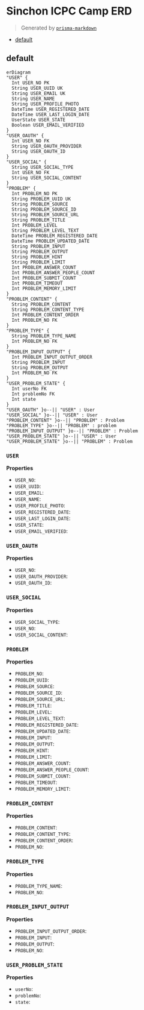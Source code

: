 # Sinchon ICPC Camp ERD
> Generated by [`prisma-markdown`](https://github.com/samchon/prisma-markdown)

- [default](#default)

## default
```mermaid
erDiagram
"USER" {
  Int USER_NO PK
  String USER_UUID UK
  String USER_EMAIL UK
  String USER_NAME
  String USER_PROFILE_PHOTO
  DateTime USER_REGISTERED_DATE
  DateTime USER_LAST_LOGIN_DATE
  UserState USER_STATE
  Boolean USER_EMAIL_VERIFIED
}
"USER_OAUTH" {
  Int USER_NO FK
  String USER_OAUTH_PROVIDER
  String USER_OAUTH_ID
}
"USER_SOCIAL" {
  String USER_SOCIAL_TYPE
  Int USER_NO FK
  String USER_SOCIAL_CONTENT
}
"PROBLEM" {
  Int PROBLEM_NO PK
  String PROBLEM_UUID UK
  String PROBLEM_SOURCE
  String PROBLEM_SOURCE_ID
  String PROBLEM_SOURCE_URL
  String PROBLEM_TITLE
  Int PROBLEM_LEVEL
  String PROBLEM_LEVEL_TEXT
  DateTime PROBLEM_REGISTERED_DATE
  DateTime PROBLEM_UPDATED_DATE
  String PROBLEM_INPUT
  String PROBLEM_OUTPUT
  String PROBLEM_HINT
  String PROBLEM_LIMIT
  Int PROBLEM_ANSWER_COUNT
  Int PROBLEM_ANSWER_PEOPLE_COUNT
  Int PROBLEM_SUBMIT_COUNT
  Int PROBLEM_TIMEOUT
  Int PROBLEM_MEMORY_LIMIT
}
"PROBLEM_CONTENT" {
  String PROBLEM_CONTENT
  String PROBLEM_CONTENT_TYPE
  Int PROBLEM_CONTENT_ORDER
  Int PROBLEM_NO FK
}
"PROBLEM_TYPE" {
  String PROBLEM_TYPE_NAME
  Int PROBLEM_NO FK
}
"PROBLEM_INPUT_OUTPUT" {
  Int PROBLEM_INPUT_OUTPUT_ORDER
  String PROBLEM_INPUT
  String PROBLEM_OUTPUT
  Int PROBLEM_NO FK
}
"USER_PROBLEM_STATE" {
  Int userNo FK
  Int problemNo FK
  Int state
}
"USER_OAUTH" }o--|| "USER" : User
"USER_SOCIAL" }o--|| "USER" : User
"PROBLEM_CONTENT" }o--|| "PROBLEM" : Problem
"PROBLEM_TYPE" }o--|| "PROBLEM" : problem
"PROBLEM_INPUT_OUTPUT" }o--|| "PROBLEM" : Problem
"USER_PROBLEM_STATE" }o--|| "USER" : User
"USER_PROBLEM_STATE" }o--|| "PROBLEM" : Problem
```

### `USER`

**Properties**
  - `USER_NO`: 
  - `USER_UUID`: 
  - `USER_EMAIL`: 
  - `USER_NAME`: 
  - `USER_PROFILE_PHOTO`: 
  - `USER_REGISTERED_DATE`: 
  - `USER_LAST_LOGIN_DATE`: 
  - `USER_STATE`: 
  - `USER_EMAIL_VERIFIED`: 

### `USER_OAUTH`

**Properties**
  - `USER_NO`: 
  - `USER_OAUTH_PROVIDER`: 
  - `USER_OAUTH_ID`: 

### `USER_SOCIAL`

**Properties**
  - `USER_SOCIAL_TYPE`: 
  - `USER_NO`: 
  - `USER_SOCIAL_CONTENT`: 

### `PROBLEM`

**Properties**
  - `PROBLEM_NO`: 
  - `PROBLEM_UUID`: 
  - `PROBLEM_SOURCE`: 
  - `PROBLEM_SOURCE_ID`: 
  - `PROBLEM_SOURCE_URL`: 
  - `PROBLEM_TITLE`: 
  - `PROBLEM_LEVEL`: 
  - `PROBLEM_LEVEL_TEXT`: 
  - `PROBLEM_REGISTERED_DATE`: 
  - `PROBLEM_UPDATED_DATE`: 
  - `PROBLEM_INPUT`: 
  - `PROBLEM_OUTPUT`: 
  - `PROBLEM_HINT`: 
  - `PROBLEM_LIMIT`: 
  - `PROBLEM_ANSWER_COUNT`: 
  - `PROBLEM_ANSWER_PEOPLE_COUNT`: 
  - `PROBLEM_SUBMIT_COUNT`: 
  - `PROBLEM_TIMEOUT`: 
  - `PROBLEM_MEMORY_LIMIT`: 

### `PROBLEM_CONTENT`

**Properties**
  - `PROBLEM_CONTENT`: 
  - `PROBLEM_CONTENT_TYPE`: 
  - `PROBLEM_CONTENT_ORDER`: 
  - `PROBLEM_NO`: 

### `PROBLEM_TYPE`

**Properties**
  - `PROBLEM_TYPE_NAME`: 
  - `PROBLEM_NO`: 

### `PROBLEM_INPUT_OUTPUT`

**Properties**
  - `PROBLEM_INPUT_OUTPUT_ORDER`: 
  - `PROBLEM_INPUT`: 
  - `PROBLEM_OUTPUT`: 
  - `PROBLEM_NO`: 

### `USER_PROBLEM_STATE`

**Properties**
  - `userNo`: 
  - `problemNo`: 
  - `state`: 